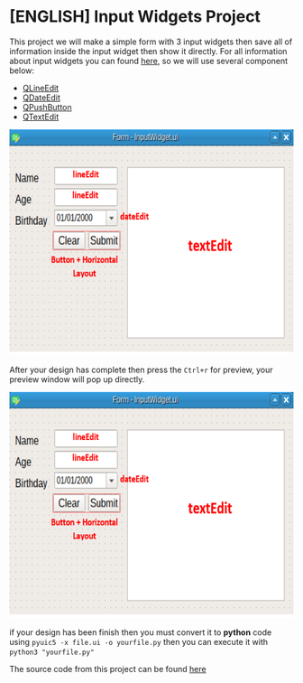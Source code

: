 # [ENGLISH] Input Widgets Project
This project we will make a simple form with 3 input widgets then save all of information inside the input widget 
then show it directly. For all information about input widgets you can found [here](http://pyqt.sourceforge.net/Docs/PyQt4/qtgui.html), so we will use several component below:

* [QLineEdit](http://pyqt.sourceforge.net/Docs/PyQt4/qlineedit.html) 
* [QDateEdit](http://pyqt.sourceforge.net/Docs/PyQt4/qdateedit.html)
* [QPushButton](http://pyqt.sourceforge.net/Docs/PyQt4/qpushbutton.html)
* [QTextEdit](http://pyqt.sourceforge.net/Docs/PyQt4/qtextedit.html)

<img src="/images/Inputwidgets1.PNG" height="400">

After your design has complete then press the ```Ctrl+r``` for preview, your preview window will pop up directly.

<img src="/images/Inputwidgets1.PNG" height="400">

if your design has been finish then you must convert it to **python** code using ```pyuic5 -x file.ui -o yourfile.py``` then you can execute it with ```python3 "yourfile.py"```

The source code from this project can be found [here](/09_Graphical_User_Interface/2.Input_Widget/src)
